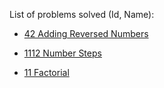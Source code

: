 List of problems solved (Id, Name):

- [42	Adding Reversed Numbers](http://www.spoj.com/problems/ADDREV/)

- [1112	Number Steps](http://www.spoj.com/problems/NSTEPS/)

- [11	Factorial](http://www.spoj.com/problems/FCTRL/)
